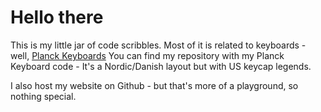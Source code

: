 # Hello there

This is my little jar of code scribbles. Most of it is related to keyboards - well, [Planck Keyboards](https://olkb.com/)
You can find my repository with my Planck Keyboard code - It's a Nordic/Danish layout but with US keycap legends.

I also host my website on Github - but that's more of a playground, so nothing special.
